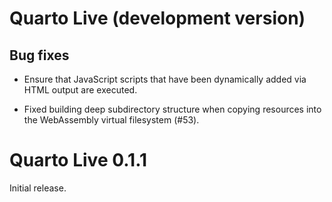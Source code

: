 # Quarto Live (development version)

## Bug fixes

* Ensure that JavaScript scripts that have been dynamically added via HTML output are executed.

* Fixed building deep subdirectory structure when copying resources into the WebAssembly virtual filesystem (#53).

# Quarto Live 0.1.1

Initial release.
